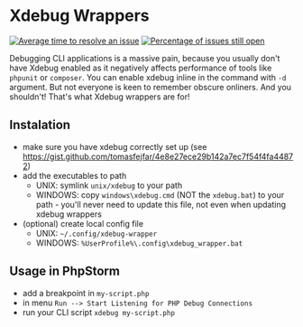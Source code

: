# Xdebug Wrappers

[![Average time to resolve an issue](http://isitmaintained.com/badge/resolution/tomasfejfar/xdebug-wrappers.svg)](http://isitmaintained.com/project/tomasfejfar/xdebug-wrappers "Average time to resolve an issue")
[![Percentage of issues still open](http://isitmaintained.com/badge/open/tomasfejfar/xdebug-wrappers.svg)](http://isitmaintained.com/project/tomasfejfar/xdebug-wrappers "Percentage of issues still open")

Debugging CLI applications is a massive pain, because you usually don't have Xdebug enabled as it negatively affects performance of tools like `phpunit` or `composer`. You can enable xdebug inline in the command with `-d` argument. But not everyone is keen to remember obscure onliners. And you shouldn't! That's what Xdebug wrappers are for! 

## Instalation

* make sure you have xdebug correctly set up (see https://gist.github.com/tomasfejfar/4e8e27ece29b142a7ec7f54f4fa44872)
* add the executables to path
  * UNIX: symlink `unix/xdebug` to your path
  * WINDOWS: copy  `windows\xdebug.cmd` (NOT the `xdebug.bat`) to your path - you'll never need to update this file, not even when updating xdebug wrappers
* (optional) create local config file
  * UNIX: `~/.config/xdebug-wrapper`
  * WINDOWS: `%UserProfile%\.config\xdebug_wrapper.bat`

## Usage in PhpStorm

* add a breakpoint in `my-script.php`
* in menu `Run --> Start Listening for PHP Debug Connections`
* run your CLI script `xdebug my-script.php`
